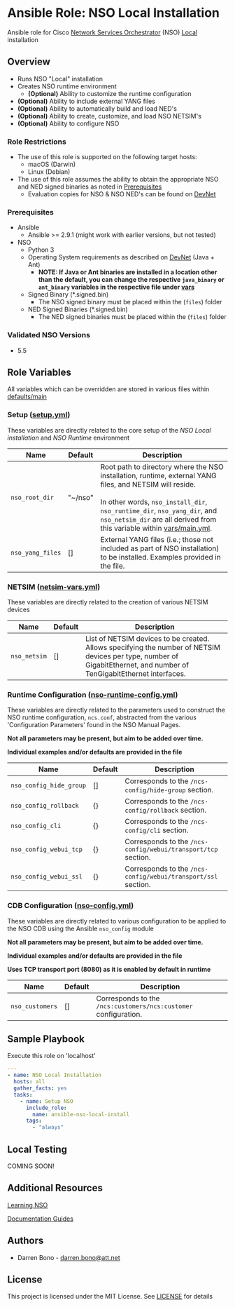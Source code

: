 # Ansible Role: NSO Local Installation

Ansible role for Cisco [Network Services Orchestrator](https://developer.cisco.com/docs/nso/#!nso-fundamentals) (NSO) [Local](https://developer.cisco.com/docs/nso/#!getting-and-installing-nso/local-vs-system-installation) installation

## Overview

* Runs NSO "Local" installation
* Creates NSO runtime environment
  * **(Optional)** Ability to customize the runtime configuration
* **(Optional)** Ability to include external YANG files
* **(Optional)** Ability to automatically build and load NED's
* **(Optional)** Ability to create, customize, and load NSO NETSIM's
* **(Optional)** Ability to configure NSO

### Role Restrictions

* The use of this role is supported on the following target hosts:
  * macOS (Darwin)
  * Linux (Debian)
* The use of this role assumes the ability to obtain the appropriate NSO and NED signed binaries as noted in [Prerequisites](#prerequisites)
  * Evaluation copies for NSO & NSO NED's can be found on [DevNet](https://developer.cisco.com/docs/nso/#!getting-and-installing-nso/download-your-nso-free-trial-installer-and-cisco-neds)

### Prerequisites

* Ansible
  * Ansible >= 2.9.1 (might work with earlier versions, but not tested)
* NSO
  * Python 3
  * Operating System requirements as described on [DevNet](https://developer.cisco.com/docs/nso/#!getting-and-installing-nso/requirements) (Java + Ant)
    * **NOTE: If Java or Ant binaries are installed in a location other than the default, you can change the respective ```java_binary``` or ```ant_binary``` variables in the respective file under [vars](vars)**
  * Signed Binary (*.signed.bin)
    * The NSO signed binary must be placed within the (```files```) folder
  * NED Signed Binaries (*.signed.bin)
      * The NED signed binaries must be placed within the (```files```) folder

### Validated NSO Versions

* 5.5

## Role Variables

All variables which can be overridden are stored in various files within [defaults/main](defaults/main)

### Setup ([setup.yml](defaults/main/setup.yml))

These variables are directly related to the core setup of the _NSO Local installation_ and _NSO Runtime_ environment

| Name | Default | Description |
| ---- | ------- | ----------- |
| `nso_root_dir` | "~/nso" | Root path to directory where the NSO installation, runtime, external YANG files, and NETSIM will reside.<br /><br /> In other words, ```nso_install_dir```, ```nso_runtime_dir```, ```nso_yang_dir```, and ```nso_netsim_dir``` are all derived from this variable within [vars/main.yml](vars/main.yml). |
| `nso_yang_files` | [] | External YANG files (i.e.; those not included as part of NSO installation) to be installed. Examples provided in the file. |

### NETSIM ([netsim-vars.yml](defaults/main/netsim-vars.yml))

These variables are directly related to the creation of various NETSIM devices

| Name | Default | Description |
| ---- | ------- | ----------- |
| `nso_netsim` | [] | List of NETSIM devices to be created. Allows specifying the number of NETSIM devices per type, number of GigabitEthernet, and number of TenGigabitEthernet interfaces. |

### Runtime Configuration ([nso-runtime-config.yml](defaults/main/nso-runtime-config.yml))

These variables are directly related to the parameters used to construct the NSO runtime configuration, `ncs.conf`, abstracted from the various 'Configuration Parameters' found in the NSO Manual Pages.

**Not all parameters may be present, but aim to be added over time.**

**Individual examples and/or defaults are provided in the file**

| Name | Default | Description |
| ---- | ------- | ----------- |
| `nso_config_hide_group` | [] | Corresponds to the `/ncs-config/hide-group` section. |
| `nso_config_rollback` | {} | Corresponds to the `/ncs-config/rollback` section. |
| `nso_config_cli` | {} | Corresponds to the `/ncs-config/cli` section. |
| `nso_config_webui_tcp` | {} | Corresponds to the `/ncs-config/webui/transport/tcp` section. |
| `nso_config_webui_ssl` | {} | Corresponds to the `/ncs-config/webui/transport/ssl` section. |

### CDB Configuration ([nso-config.yml](defaults/main/nso-config.yml))

These variables are directly related to various configuration to be applied to the NSO CDB using the Ansible `nso_config` module

**Not all parameters may be present, but aim to be added over time.**

**Individual examples and/or defaults are provided in the file**

**Uses TCP transport port (8080) as it is enabled by default in runtime**

| Name | Default | Description |
| ---- | ------- | ----------- |
| `nso_customers` | [] | Corresponds to the `/ncs:customers/ncs:customer` configuration. |

## Sample Playbook

Execute this role on 'localhost'

```yaml
---
- name: NSO Local Installation
  hosts: all
  gather_facts: yes
  tasks:
    - name: Setup NSO
      include_role:
        name: ansible-nso-local-install
      tags:
        - "always"
```

## Local Testing

COMING SOON!

## Additional Resources

[Learning NSO](https://developer.cisco.com/docs/nso/#!learning-nso)

[Documentation Guides](https://developer.cisco.com/docs/nso/guides/)

## Authors

* Darren Bono - [darren.bono@att.net](mailto://darren.bono@att.net)

## License

This project is licensed under the MIT License. See [LICENSE](LICENSE.md) for details
